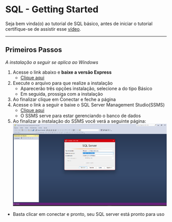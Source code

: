 # SQL - Getting Started
Seja bem vinda(o) ao tutorial de SQL básico, antes de iniciar o tutorial certifique-se de assistir esse  [vídeo](https://www.youtube.com/watch?v=8rSH8-pbHZ0&ab_channel=BuzzFeedVideo).

---

## Primeiros Passos

_A instalação a seguir se aplica ao Windows_

1. Acesse o link abaixo e **baixe a versão Express**
	- [Clique aqui](https://www.microsoft.com/pt-br/sql-server/sql-server-downloads)
2. Execute o arquivo para que realize a instalação
	- Aparecerão três opções instalação, selecione a do tipo Básico
	- Em seguida, prossiga com a instalação
3. Ao finalizar clique em Conectar e feche a página
4. Acesse o link a seguir e baixe o SQL Server Management Studio(SSMS)
	- [Clique aqui](https://aka.ms/ssmsfullsetup)
	- O SSMS serve para estar gerenciando o banco de dados
5. Ao finalizar a instalação do SSMS você verá a seguinte página:
![Pasted image 20221123202241.png](https://github.com/pedrobarbosaocb/RepositorioTeste/blob/main/docs/img/Pasted%20image%2020221123202241.png?raw=true)

- Basta clicar em conectar e pronto, seu SQL server está pronto para uso
